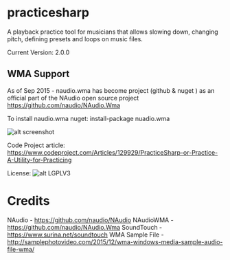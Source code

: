 # practicesharp
A playback practice tool for musicians that allows slowing down, changing pitch, defining presets and loops on music files.

Current Version: 2.0.0

## WMA Support
As of Sep 2015 - naudio.wma has become project (github & nuget ) as an official part of the NAudio open source project
https://github.com/naudio/NAudio.Wma

To install naudio.wma nuget:
install-package nuadio.wma

![alt screenshot](https://github.com/bigman73/practicesharp/blob/master/Docs/Practice%23_ScreenShot.png)

Code Project article: https://www.codeproject.com/Articles/129929/PracticeSharp-or-Practice-A-Utility-for-Practicing

License: ![alt LGPLV3](https://www.gnu.org/graphics/lgplv3-147x51.png)

# Credits
NAudio - https://github.com/naudio/NAudio
NAudioWMA - https://github.com/naudio/NAudio.Wma
SoundTouch - https://www.surina.net/soundtouch
WMA Sample File - http://samplephotovideo.com/2015/12/wma-windows-media-sample-audio-file-wma/